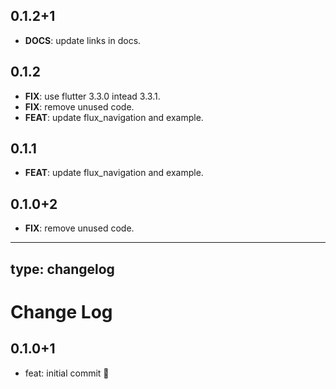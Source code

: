 ## 0.1.2+1

 - **DOCS**: update links in docs.

## 0.1.2

 - **FIX**: use flutter 3.3.0 intead 3.3.1.
 - **FIX**: remove unused code.
 - **FEAT**: update flux_navigation and example.

## 0.1.1

 - **FEAT**: update flux_navigation and example.

## 0.1.0+2

 - **FIX**: remove unused code.

---
type: changelog
---

# Change Log

## 0.1.0+1

- feat: initial commit 🎉
